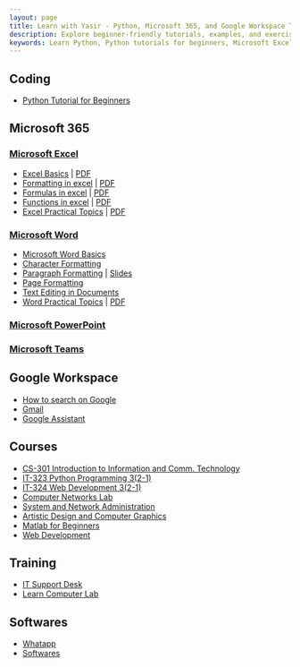 ```yaml
---
layout: page
title: Learn with Yasir - Python, Microsoft 365, and Google Workspace Tutorials  
description: Explore beginner-friendly tutorials, examples, and exercises on Python programming, Microsoft 365 (Excel, Word, PowerPoint), Google Workspace, and more. Perfect for students and professionals to enhance their skills.  
keywords: Learn Python, Python tutorials for beginners, Microsoft Excel tutorials, Microsoft Word basics, Google Workspace tips, Excel formulas and functions, Python programming exercises, IT courses, web development, computer basics
---
```


## Coding

- [Python Tutorial for Beginners](python/)
 
## Microsoft 365

### [Microsoft Excel](ms-excel/index.md)

- [Excel Basics](ms-excel/docs/basics.md) \| [PDF](ms-excel/docs/basics.pdf)
- [Formatting in excel](ms-excel/docs/formatting.md) \| [PDF](ms-excel/docs/formatting.pdf)
- [Formulas in excel](ms-excel/docs/formulas.md) \| [PDF](../ms-excel/docs/formulas.pdf)
- [Functions in excel](ms-excel/docs/functions.md) \| [PDF](ms-excel/docs/functions.pdf)
- [Excel Practical Topics](ms-excel/docs/excel-practicals.md) \| [PDF](ms-excel/docs/excel-practicals.pdf)
  
### [Microsoft Word](ms-word/index.md)

- [Microsoft Word Basics](ms-word/docs/basics.md)
- [Character Formatting](ms-word/docs/character-formatting.md)
- [Paragraph Formatting](ms-word/docs/paragraph-formatting.md) \| [Slides](https://docs.google.com/presentation/d/1pbumUfZuugkGS31FKGpgsNz3g7v2WVDjCvHab713b9o/edit?usp=sharing)
- [Page Formatting](ms-word/docs/page-formatting.md)
- [Text Editing in Documents](ms-word/docs/stylish.md)
- [Word Practical Topics](ms-word/docs/word-practical.md) \| [PDF](ms-word/docs/word-practical.pdf)

### [Microsoft PowerPoint](ms-powerpoint/docs/basics.md)
### [Microsoft Teams](teams/index.md)

## Google Workspace

- [How to search on Google](google-workspace/docs/google-search.md)
- [Gmail](google-workspace/docs/email.md)
- [Google Assistant](google-workspace/docs/google-assistant.md)

## Courses

- [CS-301 Introduction to Information and Comm. Technology](cs-301/index.md)
- [IT-323 Python Programming 3(2-1)](it-323/index.md)
- [IT-324 Web Development 3(2-1)](it-324/index.md)
- [Computer Networks Lab](computer-networks/index.md)
- [System and Network Administration](sna/index.md)
- [Artistic Design and Computer Graphics](artistic-design/index.md)
- [Matlab for Beginners](/matlab/)
- [Web Development](/web-dev/)

## Training

- [IT Support Desk](trainings/docs/itsupport.md)
- [Learn Computer Lab](computer-basics/learn-computer.md)

## Softwares

- [Whatapp](whatsapp/)
- [Softwares](tools/index.md)

